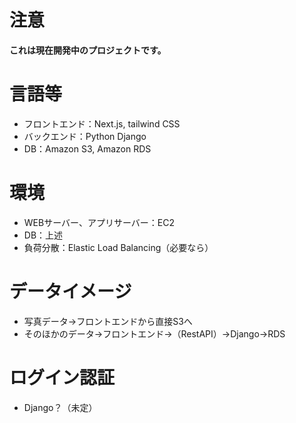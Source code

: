 # 注意
**これは現在開発中のプロジェクトです。**

# 言語等
- フロントエンド：Next.js, tailwind CSS
- バックエンド：Python Django
- DB：Amazon S3, Amazon RDS

# 環境
- WEBサーバー、アプリサーバー：EC2
- DB：上述
- 負荷分散：Elastic Load Balancing（必要なら）

# データイメージ
- 写真データ→フロントエンドから直接S3へ
- そのほかのデータ→フロントエンド→（RestAPI）→Django→RDS

# ログイン認証
- Django？（未定）